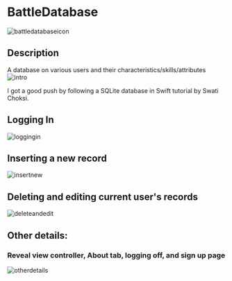 # BattleDatabase
![battledatabaseicon](https://cloud.githubusercontent.com/assets/11231583/19584472/c0c73a42-9712-11e6-8cbb-eb911919167a.png)
## Description
A database on various users and their characteristics/skills/attributes
![intro](https://cloud.githubusercontent.com/assets/11231583/19584513/182290de-9713-11e6-9821-2b2b65c31425.gif)

I got a good push by following a SQLite database in Swift tutorial by Swati Choksi.

## Logging In
![loggingin](https://cloud.githubusercontent.com/assets/11231583/19584530/342f753a-9713-11e6-861a-f45cf9fb293d.gif)

## Inserting a new record
![insertnew](https://cloud.githubusercontent.com/assets/11231583/19584537/40d89cda-9713-11e6-8449-ca041071396a.gif)

## Deleting and editing current user's records
![deleteandedit](https://cloud.githubusercontent.com/assets/11231583/19584547/54a9bfb4-9713-11e6-887e-05f1182495d4.gif)

## Other details: 
### Reveal view controller, About tab, logging off, and sign up page
![otherdetails](https://cloud.githubusercontent.com/assets/11231583/19584557/5dc431ba-9713-11e6-8818-e13ae8366114.gif)
